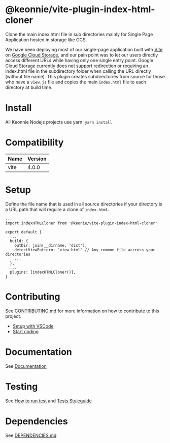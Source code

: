 # @keonnie/vite-plugin-index-html-cloner

Clone the main index.html file in sub directories mainly for Single Page Application hosted in storage like GCS.

We have been deploying most of our single-page application built with [Vite](https://vitejs.dev/) on [Google Cloud Storage](https://cloud.google.com/storage), and our pain point was to let our users directly access different URLs while having only one single entry point. Google Cloud Storage currently does not support redirection or requiring an index.html file in the subdirectory folder when calling the URL directly (without file name). This plugin creates subdirectories from source for those who have a `view.js` file and copies the main `index.html` file to each directory at build time.

# Install

All Keonnie Nodejs projects use yarn: `yarn install`

# Compatibility

| Name | Version |
| ---- | ------- |
| vite | 4.0.0   |

# Setup

Define the file name that is used in all source directories if your directory is a URL path that will require a clone of `index.html`.

```
...
import indexHTMLCloner from '@keonie/vite-plugin-index-html-cloner'

export default {
  ...
  build: {
    outDir: join(__dirname, 'dist'),
    detectViewPattern: 'view.html' // Any common file accross your directories
    ...
  },
  ...
  plugins: [indexHTMLCloner()],
}
```

# Contributing

See [CONTRIBUTING.md](CONTRIBUTING.md) for more information on how to contribute to this project.

- [Setup with VSCode](CONTRIBUTING.md#contribute-easily-with-vscode)
- [Start coding](CONTRIBUTING.md#start-coding)

# Documentation

See [Documentation](doc/index.md)

# Testing

See [How to run test](CONTRIBUTING.md#testing) and [Tests Styleguide](CONTRIBUTING.md#tests-styleguide)

# Dependencies

See [DEPENDENCIES.md](DEPENDENCIES.md)
